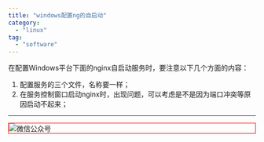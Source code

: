 ```yaml
---
title: "windows配置ng的自启动"
category:
  - "linux"
tag:
  - "software"
---
```


在配置Windows平台下面的nginx自启动服务时，要注意以下几个方面的内容：

1. 配置服务的三个文件，名称要一样；
2. 在服务控制窗口启动nginx时，出现问题，可以考虑是不是因为端口冲突等原因启动不起来；
---

<img style="border:1px red solid; display:block; margin:0 auto;" :src="$withBase('/qrcode.jpg')" alt="微信公众号" />

